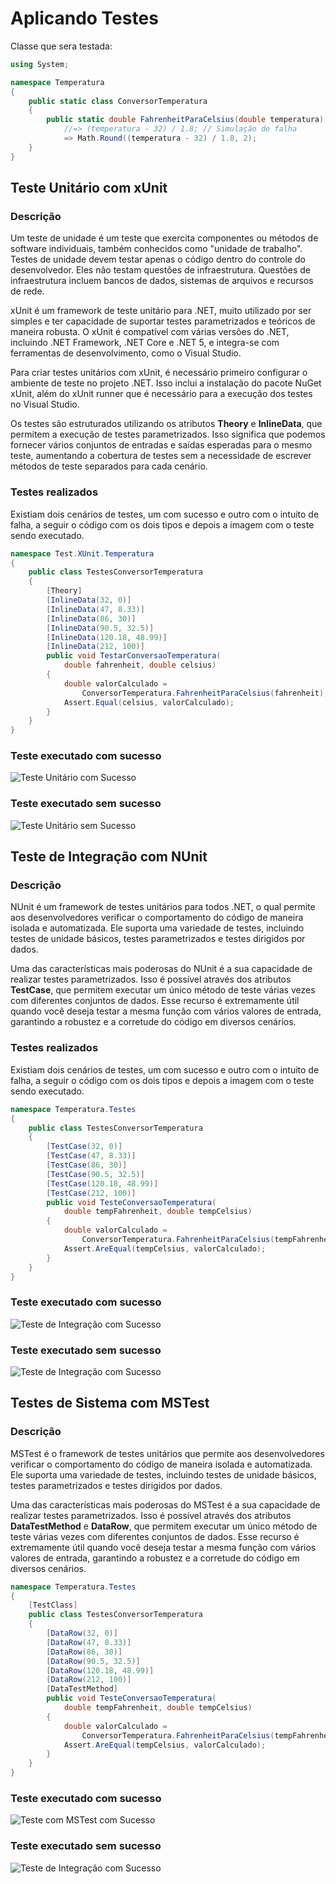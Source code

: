 
# Aplicando Testes

Classe que sera testada:

```csharp
using System;

namespace Temperatura
{
    public static class ConversorTemperatura
    {
        public static double FahrenheitParaCelsius(double temperatura)
            //=> (temperatura - 32) / 1.8; // Simulação de falha
            => Math.Round((temperatura - 32) / 1.8, 2);
    }
}
```


## Teste Unitário com xUnit

### Descrição
Um teste de unidade é um teste que exercita componentes ou métodos de software individuais, também conhecidos como "unidade de trabalho". Testes de unidade devem testar apenas o código dentro do controle do desenvolvedor. Eles não testam questões de infraestrutura. Questões de infraestrutura incluem bancos de dados, sistemas de arquivos e recursos de rede.

xUnit é um framework de teste unitário para .NET, muito utilizado por ser simples e ter capacidade de suportar testes parametrizados e teóricos de maneira robusta. O xUnit é compatível com várias versões do .NET, incluindo .NET Framework, .NET Core e .NET 5, e integra-se com ferramentas de desenvolvimento, como o Visual Studio.

Para criar testes unitários com xUnit, é necessário primeiro configurar o ambiente de teste no projeto .NET. Isso inclui a instalação do pacote NuGet xUnit, além do xUnit runner que é necessário para a execução dos testes no Visual Studio.

Os testes são estruturados utilizando os atributos **Theory** e **InlineData**, que permitem a execução de testes parametrizados. Isso significa que podemos fornecer vários conjuntos de entradas e saídas esperadas para o mesmo teste, aumentando a cobertura de testes sem a necessidade de escrever métodos de teste separados para cada cenário.

### Testes realizados
Existiam dois cenários de testes, um com sucesso e outro com o intuito de falha, a seguir o código com os dois tipos e depois a imagem com o teste sendo executado.

```csharp
namespace Test.XUnit.Temperatura
{
    public class TestesConversorTemperatura
    {
        [Theory]
        [InlineData(32, 0)]
        [InlineData(47, 8.33)]
        [InlineData(86, 30)]
        [InlineData(90.5, 32.5)]
        [InlineData(120.18, 48.99)]
        [InlineData(212, 100)]
        public void TestarConversaoTemperatura(
            double fahrenheit, double celsius)
        {
            double valorCalculado =
                ConversorTemperatura.FahrenheitParaCelsius(fahrenheit);
            Assert.Equal(celsius, valorCalculado);
        }
    }
}
```

### Teste executado com sucesso
![Teste Unitário com Sucesso](./assets/xunitresult.png)

### Teste executado sem sucesso
![Teste Unitário sem Sucesso](./assets/xuniterrortest.png)

## Teste de Integração com NUnit

### Descrição
NUnit é um framework de testes unitários para todos .NET, o qual permite aos desenvolvedores verificar o comportamento do código de maneira isolada e automatizada. Ele suporta uma variedade de testes, incluindo testes de unidade básicos, testes parametrizados e testes dirigidos por dados.

Uma das características mais poderosas do NUnit é a sua capacidade de realizar testes parametrizados. Isso é possível através dos atributos **TestCase**, que permitem executar um único método de teste várias vezes com diferentes conjuntos de dados. Esse recurso é extremamente útil quando você deseja testar a mesma função com vários valores de entrada, garantindo a robustez e a corretude do código em diversos cenários.

### Testes realizados
Existiam dois cenários de testes, um com sucesso e outro com o intuito de falha, a seguir o código com os dois tipos e depois a imagem com o teste sendo executado.

```csharp
namespace Temperatura.Testes
{
    public class TestesConversorTemperatura
    {
        [TestCase(32, 0)]
        [TestCase(47, 8.33)]
        [TestCase(86, 30)]
        [TestCase(90.5, 32.5)]
        [TestCase(120.18, 48.99)]
        [TestCase(212, 100)]
        public void TesteConversaoTemperatura(
            double tempFahrenheit, double tempCelsius)
        {
            double valorCalculado =
                ConversorTemperatura.FahrenheitParaCelsius(tempFahrenheit);
            Assert.AreEqual(tempCelsius, valorCalculado);
        }
    }
}
```

### Teste executado com sucesso
![Teste de Integração com Sucesso](./assets/nunitresult.png)

### Teste executado sem sucesso
![Teste de Integração com Sucesso](./assets/nunittesterrorresult.png)

## Testes de Sistema com MSTest

### Descrição
MSTest é o framework de testes unitários que permite aos desenvolvedores verificar o comportamento do código de maneira isolada e automatizada. Ele suporta uma variedade de testes, incluindo testes de unidade básicos, testes parametrizados e testes dirigidos por dados.

Uma das características mais poderosas do MSTest é a sua capacidade de realizar testes parametrizados. Isso é possível através dos atributos **DataTestMethod** e **DataRow**, que permitem executar um único método de teste várias vezes com diferentes conjuntos de dados. Esse recurso é extremamente útil quando você deseja testar a mesma função com vários valores de entrada, garantindo a robustez e a corretude do código em diversos cenários.


```csharp
namespace Temperatura.Testes
{
    [TestClass]
    public class TestesConversorTemperatura
    {
        [DataRow(32, 0)]
        [DataRow(47, 8.33)]
        [DataRow(86, 30)]
        [DataRow(90.5, 32.5)]
        [DataRow(120.18, 48.99)]
        [DataRow(212, 100)]
        [DataTestMethod]
        public void TesteConversaoTemperatura(
            double tempFahrenheit, double tempCelsius)
        {
            double valorCalculado =
                ConversorTemperatura.FahrenheitParaCelsius(tempFahrenheit);
            Assert.AreEqual(tempCelsius, valorCalculado);
        }
    }
}
```

### Teste executado com sucesso
![Teste com MSTest com Sucesso](./assets/mstestresult.png)



### Teste executado sem sucesso
![Teste de Integração com Sucesso](./assets/mstesterrorresult.png)
